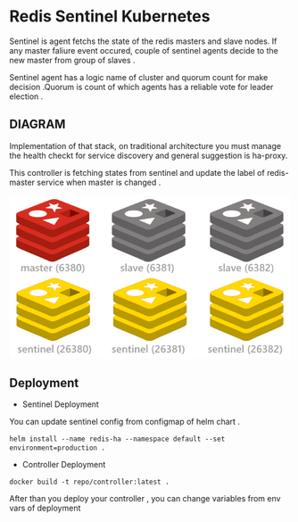 # Redis Sentinel Kubernetes

Sentinel is agent fetchs the state of the redis masters and slave nodes. If any master faliure event occured, couple of sentinel agents decide to the new master from group of slaves . 

Sentinel agent has a logic name of cluster and quorum count for make decision .Quorum is  count of which agents has a reliable vote for leader election .

## DIAGRAM
Implementation of that stack, on traditional architecture you must manage the health checkt for service discovery and general suggestion is ha-proxy. 

This controller is fetching states from sentinel and update the label of redis-master service when master is changed .



<img src="./img/diagram.png">

## Deployment 

* Sentinel Deployment 

You can update sentinel config from configmap of helm chart .

```
helm install --name redis-ha --namespace default --set environment=production .
```

* Controller Deployment

```
docker build -t repo/controller:latest . 
```
After than you deploy your controller , you can change variables from env vars of deployment